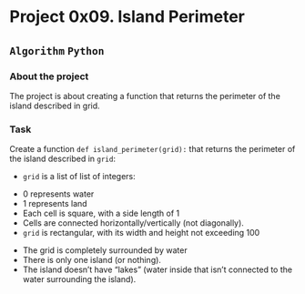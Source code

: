 # Project 0x09. Island Perimeter
## `Algorithm` `Python`
### About the project
The project is about creating a function that returns the perimeter of the island described in grid.  
### Task
Create a function `def island_perimeter(grid):` that returns the perimeter of the island described in `grid`:

- `grid` is a list of list of integers:  
+ 0 represents water
+ 1 represents land
+ Each cell is square, with a side length of 1
+ Cells are connected horizontally/vertically (not diagonally).
+ `grid` is rectangular, with its width and height not exceeding 100
- The grid is completely surrounded by water
- There is only one island (or nothing).
- The island doesn’t have “lakes” (water inside that isn’t connected to the water surrounding the island).
